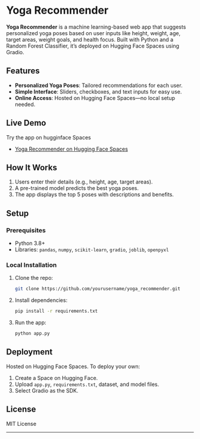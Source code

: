 # Yoga Recommender

**Yoga Recommender** is a machine learning-based web app that suggests personalized yoga poses based on user inputs like height, weight, age, target areas, weight goals, and health focus. Built with Python and a Random Forest Classifier, it’s deployed on Hugging Face Spaces using Gradio.

## Features

- **Personalized Yoga Poses**: Tailored recommendations for each user.
- **Simple Interface**: Sliders, checkboxes, and text inputs for easy use.
- **Online Access**: Hosted on Hugging Face Spaces—no local setup needed.

## Live Demo

Try the app on hugginface Spaces
- [Yoga Recommender on Hugging Face Spaces](https://huggingface.co/spaces/ManasiPandit/Yoga_Recommender)  

## How It Works

1. Users enter their details (e.g., height, age, target areas).  
2. A pre-trained model predicts the best yoga poses.  
3. The app displays the top 5 poses with descriptions and benefits.

## Setup

### Prerequisites

- Python 3.8+  
- Libraries: `pandas`, `numpy`, `scikit-learn`, `gradio`, `joblib`, `openpyxl`

### Local Installation

1. Clone the repo:  
   ```bash
   git clone https://github.com/yourusername/yoga_recommender.git
   ```
2. Install dependencies:  
   ```bash
   pip install -r requirements.txt
   ```
3. Run the app:  
   ```bash
   python app.py
   ```

## Deployment

Hosted on Hugging Face Spaces. To deploy your own:  
1. Create a Space on Hugging Face.  
2. Upload `app.py`, `requirements.txt`, dataset, and model files.  
3. Select Gradio as the SDK.

## License

MIT License

---
